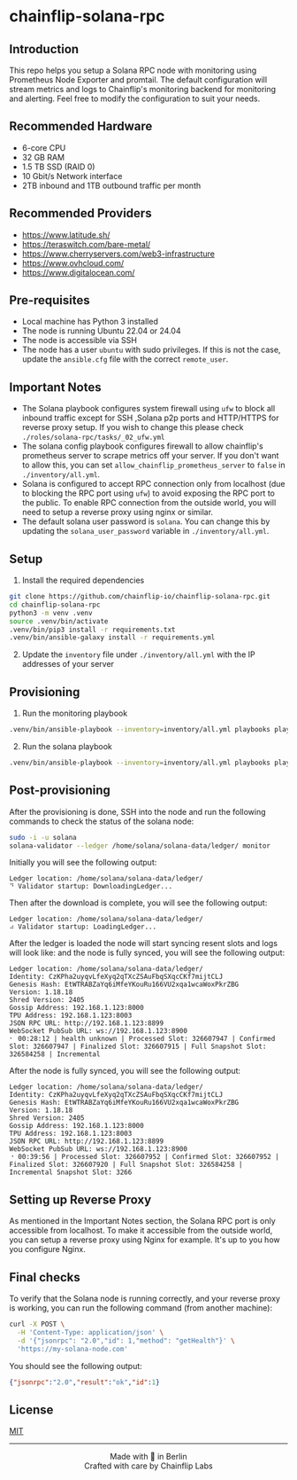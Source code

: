 # chainflip-solana-rpc

## Introduction
This repo helps you setup a Solana RPC node with monitoring using Prometheus Node Exporter and promtail. The default configuration will stream metrics and logs to Chainflip's monitoring backend for monitoring and alerting. Feel free to modify the configuration to suit your needs.

## Recommended Hardware

- 6-core CPU
- 32 GB RAM
- 1.5 TB SSD (RAID 0)
- 10 Gbit/s Network interface
- 2TB inbound and 1TB outbound traffic per month

## Recommended Providers

- https://www.latitude.sh/
- https://teraswitch.com/bare-metal/
- https://www.cherryservers.com/web3-infrastructure
- https://www.ovhcloud.com/
- https://www.digitalocean.com/

## Pre-requisites

- Local machine has Python 3 installed
- The node is running Ubuntu 22.04 or 24.04
- The node is accessible via SSH
- The node has a user `ubuntu` with sudo privileges. If this is not the case, update the `ansible.cfg` file with the correct `remote_user`.

## Important Notes

- The Solana playbook configures system firewall using `ufw` to block all inbound traffic except for SSH ,Solana p2p ports and HTTP/HTTPS for reverse proxy setup. If you wish to change this please check `./roles/solana-rpc/tasks/_02_ufw.yml`
- The solana config playbook configures firewall to allow chainflip's prometheus server to scrape metrics off your server. If you don't want to allow this, you can set `allow_chainflip_prometheus_server` to `false` in `./inventory/all.yml`.
- Solana is configured to accept RPC connection only from localhost (due to blocking the RPC port using `ufw`) to avoid exposing the RPC port to the public. To enable RPC connection from the outside world, you will need to setup a reverse proxy using nginx or similar.
- The default solana user password is `solana`. You can change this by updating the `solana_user_password` variable in `./inventory/all.yml`.

## Setup

1. Install the required dependencies
```bash
git clone https://github.com/chainflip-io/chainflip-solana-rpc.git
cd chainflip-solana-rpc
python3 -m venv .venv
source .venv/bin/activate
.venv/bin/pip3 install -r requirements.txt
.venv/bin/ansible-galaxy install -r requirements.yml
```
2. Update the `inventory` file under `./inventory/all.yml` with the IP addresses of your server

## Provisioning

1. Run the monitoring playbook
```bash
.venv/bin/ansible-playbook --inventory=inventory/all.yml playbooks playbooks/monitoring.yml
```

2. Run the solana playbook
```bash
.venv/bin/ansible-playbook --inventory=inventory/all.yml playbooks playbooks/solana.yml
```

## Post-provisioning

After the provisioning is done, SSH into the node and run the following commands to check the status of the solana node:
```bash
sudo -i -u solana
solana-validator --ledger /home/solana/solana-data/ledger/ monitor
```

Initially you will see the following output:
```
Ledger location: /home/solana/solana-data/ledger/
⠙ Validator startup: DownloadingLedger...
```

Then after the download is complete, you will see the following output:
```
Ledger location: /home/solana/solana-data/ledger/
⠴ Validator startup: LoadingLedger...
```

After the ledger is loaded the node will start syncing resent slots and logs will look like: and the node is fully synced, you will see the following output:
```
Ledger location: /home/solana/solana-data/ledger/
Identity: CzKPha2uyqvLfeXyq2qTXcZSAuFbqSXqcCKf7mijtCLJ
Genesis Hash: EtWTRABZaYq6iMfeYKouRu166VU2xqa1wcaWoxPkrZBG
Version: 1.18.18
Shred Version: 2405
Gossip Address: 192.168.1.123:8000
TPU Address: 192.168.1.123:8003
JSON RPC URL: http://192.168.1.123:8899
WebSocket PubSub URL: ws://192.168.1.123:8900
⠂ 00:28:12 | health unknown | Processed Slot: 326607947 | Confirmed Slot: 326607947 | Finalized Slot: 326607915 | Full Snapshot Slot: 326584258 | Incremental
```

After the node is fully synced, you will see the following output:
```
Ledger location: /home/solana/solana-data/ledger/
Identity: CzKPha2uyqvLfeXyq2qTXcZSAuFbqSXqcCKf7mijtCLJ
Genesis Hash: EtWTRABZaYq6iMfeYKouRu166VU2xqa1wcaWoxPkrZBG
Version: 1.18.18
Shred Version: 2405
Gossip Address: 192.168.1.123:8000
TPU Address: 192.168.1.123:8003
JSON RPC URL: http://192.168.1.123:8899
WebSocket PubSub URL: ws://192.168.1.123:8900
⠐ 00:39:56 | Processed Slot: 326607952 | Confirmed Slot: 326607952 | Finalized Slot: 326607920 | Full Snapshot Slot: 326584258 | Incremental Snapshot Slot: 3266
```

## Setting up Reverse Proxy
As mentioned in the Important Notes section, the Solana RPC port is only accessible from localhost. To make it accessible from the outside world, you can setup a reverse proxy using Nginx for example.
It's up to you how you configure Nginx.

## Final checks
To verify that the Solana node is running correctly, and your reverse proxy is working, you can run the following command (from another machine):

```bash
curl -X POST \
  -H 'Content-Type: application/json' \
  -d '{"jsonrpc": "2.0","id": 1,"method": "getHealth"}' \
  'https://my-solana-node.com'
```

You should see the following output:

```json
{"jsonrpc":"2.0","result":"ok","id":1}
```


## License
[MIT](./LICENSE)

---

<p align="center">
    Made with 💚 in Berlin
    <br>
    Crafted with care by Chainflip Labs
</p>
